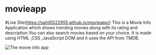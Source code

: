 # movieapp

#Live Site(https://sahil5522955.github.io/movieapp/)
This is a Movie Info Application which shows trending movies along with its rating and description.You can also search movies based on your choice.
It is made using HTML ,CSS ,JavaScript DOM and it uses the API from TMDB. 

![The movie info app](https://user-images.githubusercontent.com/54975052/119509053-e847f380-bd8d-11eb-86b1-c6d51f4f40f6.png)
